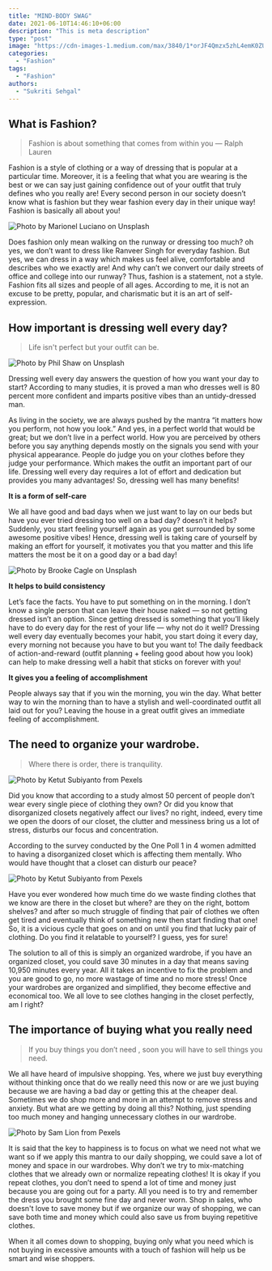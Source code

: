 ```yaml
---
title: "MIND-BODY SWAG"
date: 2021-06-10T14:46:10+06:00
description: "This is meta description"
type: "post"
image: "https://cdn-images-1.medium.com/max/3840/1*orJF4Qmzx5zhL4emK0ZUNA.jpeg"
categories: 
  - "Fashion"
tags:
  - "Fashion"
authors: 
  - "Sukriti Sehgal"
---
```



## **What is Fashion?**
>  Fashion is about something that comes from within you — Ralph Lauren

Fashion is a style of clothing or a way of dressing that is popular at a particular time. Moreover, it is a feeling that what you are wearing is the best or we can say just gaining confidence out of your outfit that truly defines who you really are! Every second person in our society doesn’t know what is fashion but they wear fashion every day in their unique way! Fashion is basically all about you!

![Photo by [Marionel Luciano](https://unsplash.com/@marionelgrz?utm_source=unsplash&utm_medium=referral&utm_content=creditCopyText) on [Unsplash](https://unsplash.com/s/photos/fashion?utm_source=unsplash&utm_medium=referral&utm_content=creditCopyText)](https://cdn-images-1.medium.com/max/3840/1*HUCDs0K_0_Yt99ZKCnybHw.jpeg)

Does fashion only mean walking on the runway or dressing too much? oh yes, we don’t want to dress like Ranveer Singh for everyday fashion. But yes, we can dress in a way which makes us feel alive, comfortable and describes who we exactly are! And why can’t we convert our daily streets of office and college into our runway? Thus, fashion is a statement, not a style. Fashion fits all sizes and people of all ages. According to me, it is not an excuse to be pretty, popular, and charismatic but it is an art of self-expression.

## **How important is dressing well every day?**
>  Life isn't perfect but your outfit can be.

![Photo by [Phil Shaw](https://unsplash.com/@phillshaw?utm_source=unsplash&utm_medium=referral&utm_content=creditCopyText) on [Unsplash](https://unsplash.com/s/photos/suit?utm_source=unsplash&utm_medium=referral&utm_content=creditCopyText)](https://cdn-images-1.medium.com/max/3840/1*OY3BW91eK0olqpsa9ctxcg.jpeg)

Dressing well every day answers the question of how you want your day to start? According to many studies, it is proved a man who dresses well is 80 percent more confident and imparts positive vibes than an untidy-dressed man.

As living in the society, we are always pushed by the mantra “it matters how you perform, not how you look.” And yes, in a perfect world that would be great; but we don’t live in a perfect world. How you are perceived by others before you say anything depends mostly on the signals you send with your physical appearance. People do judge you on your clothes before they judge your performance. Which makes the outfit an important part of our life. Dressing well every day requires a lot of effort and dedication but provides you many advantages! So, dressing well has many benefits!

**It is a form of self-care**

We all have good and bad days when we just want to lay on our beds but have you ever tried dressing too well on a bad day? doesn’t it helps? Suddenly, you start feeling yourself again as you get surrounded by some awesome positive vibes! Hence, dressing well is taking care of yourself by making an effort for yourself, it motivates you that you matter and this life matters the most be it on a good day or a bad day!

![Photo by [Brooke Cagle](https://unsplash.com/@brookecagle?utm_source=unsplash&utm_medium=referral&utm_content=creditCopyText) on [Unsplash](https://unsplash.com/s/photos/happy-well-dressed-children?utm_source=unsplash&utm_medium=referral&utm_content=creditCopyText)](https://cdn-images-1.medium.com/max/3840/1*rKFnnstgtEDobSvdRkpkZg.jpeg)

**It helps to build consistency**

Let’s face the facts. You have to put something on in the morning. I don’t know a single person that can leave their house naked — so not getting dressed isn’t an option. Since getting dressed is something that you’ll likely have to do every day for the rest of your life — why not do it well? Dressing well every day eventually becomes your habit, you start doing it every day, every morning not because you have to but you want to! The daily feedback of action-and-reward (outfit planning + feeling good about how you look) can help to make dressing well a habit that sticks on forever with you!

**It gives you a feeling of accomplishment**

People always say that if you win the morning, you win the day. What better way to win the morning than to have a stylish and well-coordinated outfit all laid out for you? Leaving the house in a great outfit gives an immediate feeling of accomplishment.

## **The need to organize your wardrobe.**
>  Where there is order, there is tranquility.

![Photo by [Ketut Subiyanto](https://www.pexels.com/@ketut-subiyanto?utm_content=attributionCopyText&utm_medium=referral&utm_source=pexels) from [Pexels](https://www.pexels.com/photo/anonymous-black-girl-lying-on-stack-of-clothes-in-bedroom-4545965/?utm_content=attributionCopyText&utm_medium=referral&utm_source=pexels)](https://cdn-images-1.medium.com/max/2560/1*dEDDCrVP68h91HLs1K0keA.jpeg)

Did you know that according to a study almost 50 percent of people don’t wear every single piece of clothing they own? Or did you know that disorganized closets negatively affect our lives? no right, indeed, every time we open the doors of our closet, the clutter and messiness bring us a lot of stress, disturbs our focus and concentration.

According to the survey conducted by the One Poll 1 in 4 women admitted to having a disorganized closet which is affecting them mentally. Who would have thought that a closet can disturb our peace?

![Photo by [Ketut Subiyanto](https://www.pexels.com/@ketut-subiyanto?utm_content=attributionCopyText&utm_medium=referral&utm_source=pexels) from [Pexels](https://www.pexels.com/photo/black-teenager-choosing-clothes-in-bedroom-4545966/?utm_content=attributionCopyText&utm_medium=referral&utm_source=pexels)](https://cdn-images-1.medium.com/max/2000/1*FkDtkQTiXYwfTSHuBujvVQ.jpeg)

Have you ever wondered how much time do we waste finding clothes that we know are there in the closet but where? are they on the right, bottom shelves? and after so much struggle of finding that pair of clothes we often get tired and eventually think of something new then start finding that one! So, it is a vicious cycle that goes on and on until you find that lucky pair of clothing. Do you find it relatable to yourself? I guess, yes for sure!

The solution to all of this is simply an organized wardrobe, if you have an organized closet, you could save 30 minutes in a day that means saving 10,950 minutes every year. All it takes an incentive to fix the problem and you are good to go, no more wastage of time and no more stress! Once your wardrobes are organized and simplified, they become effective and economical too. We all love to see clothes hanging in the closet perfectly, am I right?

## **The importance of buying what you really need**
>  If you buy things you don’t need , soon you will have to sell things you need.

We all have heard of impulsive shopping. Yes, where we just buy everything without thinking once that do we really need this now or are we just buying because we are having a bad day or getting this at the cheaper deal. Sometimes we do shop more and more in an attempt to remove stress and anxiety. But what are we getting by doing all this? Nothing, just spending too much money and hanging unnecessary clothes in our wardrobe.

![Photo by [Sam Lion](https://www.pexels.com/@sam-lion?utm_content=attributionCopyText&utm_medium=referral&utm_source=pexels) from [Pexels](https://www.pexels.com/photo/cheerful-asian-female-customer-standing-among-hanging-clothes-in-store-and-smiling-5710153/?utm_content=attributionCopyText&utm_medium=referral&utm_source=pexels)](https://cdn-images-1.medium.com/max/2000/1*b4yt4SKKYX6CnM5rRCtvKw.jpeg)

It is said that the key to happiness is to focus on what we need not what we want so if we apply this mantra to our daily shopping, we could save a lot of money and space in our wardrobes. Why don’t we try to mix-matching clothes that we already own or normalize repeating clothes! It is okay if you repeat clothes, you don’t need to spend a lot of time and money just because you are going out for a party. All you need is to try and remember the dress you brought some fine day and never worn. Shop in sales, who doesn't love to save money but if we organize our way of shopping, we can save both time and money which could also save us from buying repetitive clothes.

When it all comes down to shopping, buying only what you need which is not buying in excessive amounts with a touch of fashion will help us be smart and wise shoppers.
